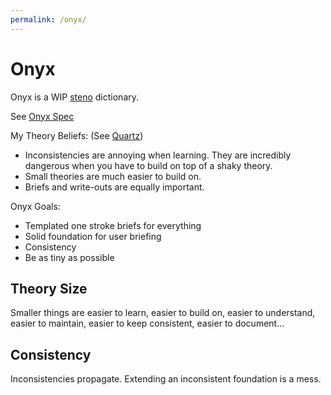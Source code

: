 ```yaml
---
permalink: /onyx/
---
```


# Onyx

Onyx is a WIP [steno](steno.md) dictionary.

See [Onyx Spec](onyx/spec.md)

My Theory Beliefs:
(See [Quartz](quartz.md))
- Inconsistencies are annoying when learning. They are incredibly dangerous when you have to build on top of a shaky theory.
- Small theories are much easier to build on.
- Briefs and write-outs are equally important.

Onyx Goals:
- Templated one stroke briefs for everything
- Solid foundation for user briefing
- Consistency
- Be as tiny as possible

## Theory Size

Smaller things are easier to learn, easier to build on, easier to understand, easier to maintain, easier to keep consistent, easier to document...

## Consistency

Inconsistencies propagate. Extending an inconsistent foundation is a mess.

